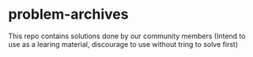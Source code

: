 # problem-archives
This repo contains solutions done by our community members (Intend to use as a learing material, discourage to use without tring to solve first)
